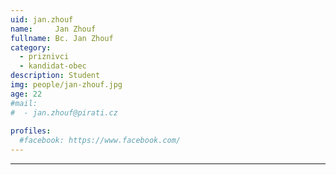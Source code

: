 ```yaml
---
uid: jan.zhouf
name:     Jan Zhouf
fullname: Bc. Jan Zhouf
category:
  - priznivci
  - kandidat-obec
description: Student
img: people/jan-zhouf.jpg
age: 22
#mail:
#  - jan.zhouf@pirati.cz
 
profiles:
  #facebook: https://www.facebook.com/
---
```


---